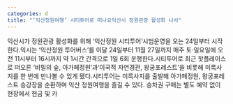 ```yaml
---
categories: d
title: "‘익산정원여행’ 시티투어로 떠나요익산시 정원관광 활성화 나서"
---
```

익산시가 정원관광 활성화를 위해 ‘익산정원 시티투어’시범운영을 오는 24일부터 시작한다.익시는 ‘익산정원 투어버스’를 이달 24일부터 11월 27일까지 매주 토·일요일에 오전 11시부터 16시까지 약 1시간 간격으로 1일 6회 운행한다.시티투어로 최근 핫플레이스로 떠오른 ‘비밀의 숲, 아가페정원’과‘이국적 자연경관, 왕궁포레스트’을 비롯해 미륵사지를 한 번에 만나볼 수 있게 됐다.시티투어는 미륵사지를 출발해 아가페정원, 왕궁포레스트 승강장을 순환하며 익산 정원여행을 즐길 수 있다. 승차권 구매는 별도 예약 없이 현장에서 현금 및 카